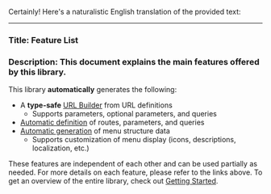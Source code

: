 Certainly! Here's a naturalistic English translation of the provided text:

---

### Title: Feature List

### Description: This document explains the main features offered by this library.

This library **automatically** generates the following:

* A **type-safe** [URL Builder](./UrlBuilder/index.md) from URL definitions
    * Supports parameters, optional parameters, and queries
* [Automatic definition](./AutoPageAttribute/index.md) of routes, parameters, and queries
* [Automatic generation](./MenuBuilder/index.md) of menu structure data
    * Supports customization of menu display (icons, descriptions, localization, etc.)

These features are independent of each other and can be used partially as needed. For more details on each feature, please refer to the links above. To get an overview of the entire library, check out [Getting Started](../GettingStarted/index.md).